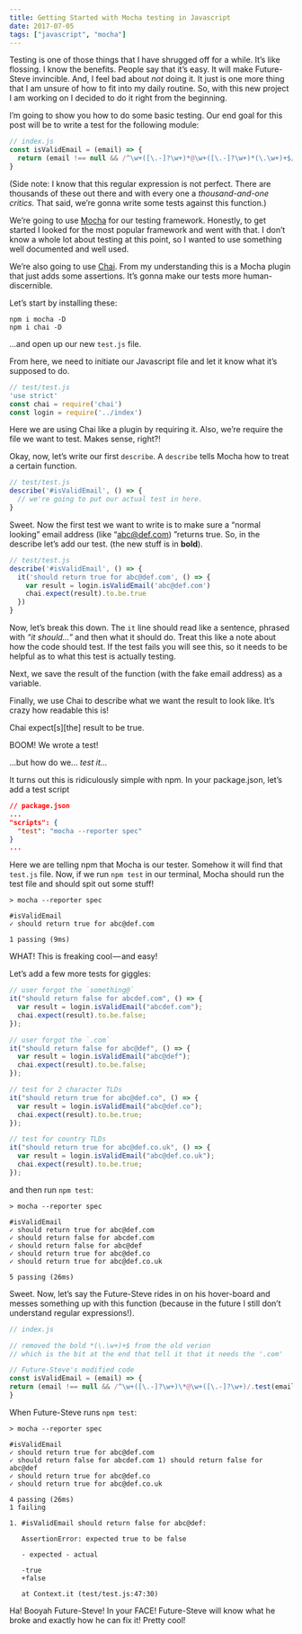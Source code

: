 ```yaml
---
title: Getting Started with Mocha testing in Javascript
date: 2017-07-05
tags: ["javascript", "mocha"]
---
```


Testing is one of those things that I have shrugged off for a while. It’s like flossing. I know the benefits. People say that it’s easy. It will make Future-Steve invincible. And, I feel bad about _not_ doing it. It just is one more thing that I am unsure of how to fit into my daily routine. So, with this new project I am working on I decided to do it right from the beginning.

I’m going to show you how to do some basic testing. Our end goal for this post will be to write a test for the following module:

```Javascript
// index.js
const isValidEmail = (email) => {
  return (email !== null && /^\w+([\.-]?\w+)*@\w+([\.-]?\w+)*(\.\w+)+$/.test(email)) ? true : false
}
```

(Side note: I know that this regular expression is not perfect. There are thousands of these out there and with every one a _thousand-and-one critics._ That said, we’re gonna write some tests against this function.)

We’re going to use [Mocha][] for our testing framework. Honestly, to get started I looked for the most popular framework and went with that. I don’t know a whole lot about testing at this point, so I wanted to use something well documented and well used.

We’re also going to use [Chai][]. From my understanding this is a Mocha plugin that just adds some assertions. It’s gonna make our tests more human-discernible.

Let’s start by installing these:

```shell
npm i mocha -D
npm i chai -D
```

…and open up our new `test.js` file.

From here, we need to initiate our Javascript file and let it know what it’s supposed to do.

```Javascript
// test/test.js
'use strict'
const chai = require('chai')
const login = require('../index')
```

Here we are using Chai like a plugin by requiring it. Also, we’re require the file we want to test. Makes sense, right?!

Okay, now, let’s write our first `describe`. A `describe` tells Mocha how to treat a certain function.

```Javascript
// test/test.js
describe('#isValidEmail', () => {
  // we're going to put our actual test in here.
}
```

Sweet. Now the first test we want to write is to make sure a “normal looking” email address (like “abc@def.com) ”returns true. So, in the describe let’s add our test. (the new stuff is in **bold**).

```Javascript
// test/test.js
describe('#isValidEmail', () => {
  it('should return true for abc@def.com', () => {
    var result = login.isValidEmail('abc@def.com')
    chai.expect(result).to.be.true
  })
}
```

Now, let’s break this down. The `it` line should read like a sentence, phrased with _“it should…”_ and then what it should do. Treat this like a note about how the code should test. If the test fails you will see this, so it needs to be helpful as to what this test is actually testing.

Next, we save the result of the function (with the fake email address) as a variable.

Finally, we use Chai to describe what we want the result to look like. It’s crazy how readable this is!

Chai expect[s][the] result to be true.

BOOM! We wrote a test!

…but how do we… _test it…_

It turns out this is ridiculously simple with npm. In your package.json, let’s add a test script

```json
// package.json
...
"scripts": {
  "test": "mocha --reporter spec"
}
...
```

Here we are telling npm that Mocha is our tester. Somehow it will find that `test.js` file. Now, if we run `npm test` in our terminal, Mocha should run the test file and should spit out some stuff!

```shell
> mocha --reporter spec

#isValidEmail
✓ should return true for abc@def.com

1 passing (9ms)
```

WHAT! This is freaking cool — and easy!

Let’s add a few more tests for giggles:

```javascript
// user forgot the `something@`
it("should return false for abcdef.com", () => {
  var result = login.isValidEmail("abcdef.com");
  chai.expect(result).to.be.false;
});

// user forgot the `.com`
it("should return false for abc@def", () => {
  var result = login.isValidEmail("abc@def");
  chai.expect(result).to.be.false;
});

// test for 2 character TLDs
it("should return true for abc@def.co", () => {
  var result = login.isValidEmail("abc@def.co");
  chai.expect(result).to.be.true;
});

// test for country TLDs
it("should return true for abc@def.co.uk", () => {
  var result = login.isValidEmail("abc@def.co.uk");
  chai.expect(result).to.be.true;
});
```

and then run `npm test`:

```shell
> mocha --reporter spec

#isValidEmail
✓ should return true for abc@def.com
✓ should return false for abcdef.com
✓ should return false for abc@def
✓ should return true for abc@def.co
✓ should return true for abc@def.co.uk

5 passing (26ms)
```

Sweet. Now, let’s say the Future-Steve rides in on his hover-board and messes something up with this function (because in the future I still don’t understand regular expressions!).

```Javascript
// index.js

// removed the bold *(\.\w+)+$ from the old verion
// which is the bit at the end that tell it that it needs the '.com'

// Future-Steve's modified code
const isValidEmail = (email) => {
return (email !== null && /^\w+([\.-]?\w+)\*@\w+([\.-]?\w+)/.test(email)) ? true : false
}

```

When Future-Steve runs `npm test`:

```shell
> mocha --reporter spec

#isValidEmail
✓ should return true for abc@def.com
✓ should return false for abcdef.com 1) should return false for abc@def
✓ should return true for abc@def.co
✓ should return true for abc@def.co.uk

4 passing (26ms)
1 failing

1. #isValidEmail should return false for abc@def:

   AssertionError: expected true to be false

   - expected - actual

   -true
   +false

   at Context.it (test/test.js:47:30)
```

Ha! Booyah Future-Steve! In your FACE! Future-Steve will know what he broke and exactly how he can fix it! Pretty cool!

[mocha]: https://mochajs.org/ "Mocha"
[chai]: http://chaijs.com/ "Chai"
